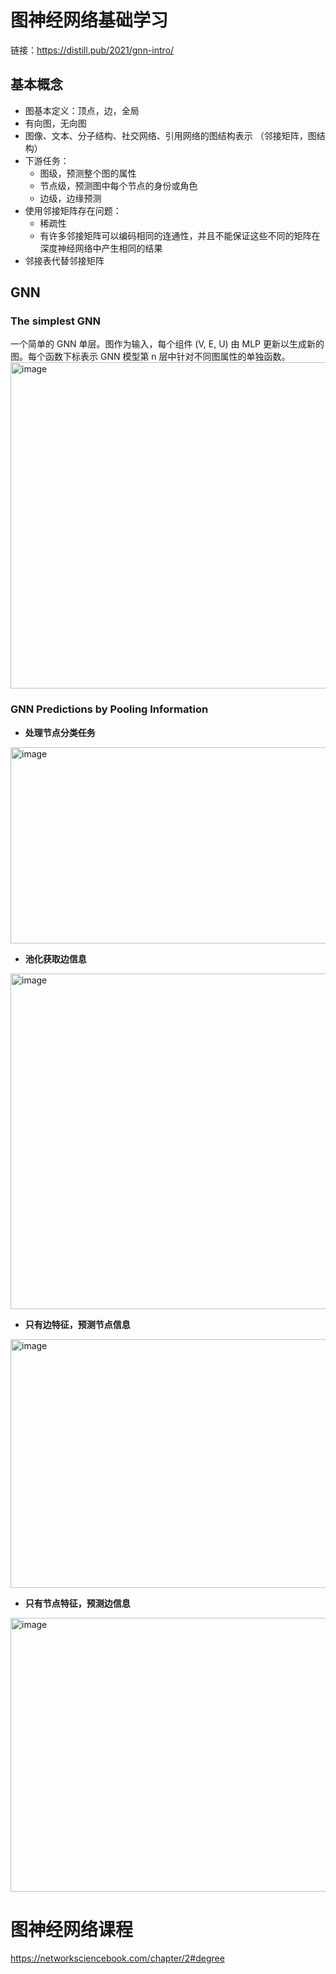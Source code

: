 # 图神经网络基础学习
链接：https://distill.pub/2021/gnn-intro/
## 基本概念
* 图基本定义：顶点，边，全局
* 有向图，无向图
* 图像、文本、分子结构、社交网络、引用网络的图结构表示  （邻接矩阵，图结构）
* 下游任务：
  - 图级，预测整个图的属性
  - 节点级，预测图中每个节点的身份或角色
  - 边级，边缘预测
* 使用邻接矩阵存在问题：
  - 稀疏性
  - 有许多邻接矩阵可以编码相同的连通性，并且不能保证这些不同的矩阵在深度神经网络中产生相同的结果
* 邻接表代替邻接矩阵
## GNN
### The simplest GNN
一个简单的 GNN 单层。图作为输入，每个组件 (V, E, U) 由 MLP 更新以生成新的图。每个函数下标表示 GNN 模型第 n 层中针对不同图属性的单独函数。
<img width="969" height="522" alt="image" src="https://github.com/user-attachments/assets/49473f41-ba2d-48a1-acb9-2e75ffcd64c4" />


### GNN Predictions by Pooling Information
* **处理节点分类任务**
<img width="881" height="314" alt="image" src="https://github.com/user-attachments/assets/3250c8cb-8149-4bf4-8c2b-2fcc5b6697d0" />

* **池化获取边信息**
<img width="899" height="537" alt="image" src="https://github.com/user-attachments/assets/a8288716-4cf9-4a3f-8ce7-5576729aa864" />

* **只有边特征，预测节点信息**
<img width="937" height="398" alt="image" src="https://github.com/user-attachments/assets/183f016c-b087-43b2-8e75-35c8569e7453" />

  
* **只有节点特征，预测边信息**
<img width="1148" height="438" alt="image" src="https://github.com/user-attachments/assets/1993d219-2738-4de8-b31c-8b23209525b1" />




# 图神经网络课程
https://networksciencebook.com/chapter/2#degree

#
